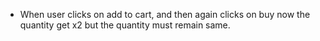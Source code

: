 - When user clicks on add to cart, and then again clicks on buy now the quantity get x2 but the quantity must remain same.